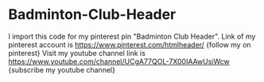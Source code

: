 # Badminton-Club-Header
I import this code for my pinterest pin "Badminton Club Header". Link of my pinterest account is https://www.pinterest.com/htmlheader/ {follow my on pinterest} Visit my youtube channel link is https://www.youtube.com/channel/UCgA77QOL-7X00IAAwUsiWcw {subscribe my youtube channel}
